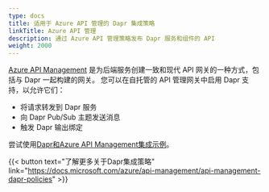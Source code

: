 ```yaml
---
type: docs
title: 适用于 Azure API 管理的 Dapr 集成策略
linkTitle: Azure API 管理
description: 通过 Azure API 管理策略发布 Dapr 服务和组件的 API
weight: 2000
---
```


[Azure API Management](https://learn.microsoft.com/azure/api-management/api-management-key-concepts) 是为后端服务创建一致和现代 API 网关的一种方式，包括与 Dapr 一起构建的网关。 您可以在自托管的 API 管理网关中启用 Dapr 支持，以允许它们：

- 将请求转发到 Dapr 服务
- 向 Dapr Pub/Sub 主题发送消息
- 触发 Dapr 输出绑定

尝试使用[Dapr和Azure API Management集成示例](https://github.com/dapr/samples/tree/master/dapr-apim-integration)。

{{< button text="了解更多关于Dapr集成策略" link="https://docs.microsoft.com/azure/api-management/api-management-dapr-policies" >}}
